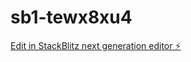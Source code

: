 # sb1-tewx8xu4

[Edit in StackBlitz next generation editor ⚡️](https://stackblitz.com/~/github.com/jackjohns19/sb1-tewx8xu4)
